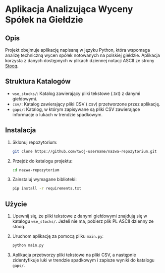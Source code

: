 # Aplikacja Analizująca Wyceny Spółek na Giełdzie

## Opis

Projekt obejmuje aplikację napisaną w języku Python, która wspomaga analizę techniczną wycen spółek notowanych na polskiej giełdzie. Aplikacja korzysta z danych dostępnych w plikach dziennej notacji ASCII ze strony [Stooq](https://stooq.pl/db/h/).

## Struktura Katalogów

- `wse_stocks/`: Katalog zawierający pliki tekstowe (.txt) z danymi giełdowymi.
- `csv/`: Katalog zawierający pliki CSV (.csv) przetworzone przez aplikację.
- `gaps/`: Katalog, w którym zapisywane są pliki CSV zawierające informacje o lukach w trendzie spadkowym.

## Instalacja

1. Sklonuj repozytorium:

    ```bash
    git clone https://github.com/twoj-username/nazwa-repozytorium.git
    ```

2. Przejdź do katalogu projektu:

    ```bash
    cd nazwa-repozytorium
    ```

3. Zainstaluj wymagane biblioteki:

    ```bash
    pip install -r requirements.txt
    ```

## Użycie

1. Upewnij się, że pliki tekstowe z danymi giełdowymi znajdują się w katalogu `wse_stocks/`. Jeżeli nie ma, pobierz plik PL ASCII dzienny ze stooq.
2. Uruchom aplikację za pomocą pliku `main.py`:

    ```bash
    python main.py
    ```

3. Aplikacja przetworzy pliki tekstowe na pliki CSV, a następnie zidentyfikuje luki w trendzie spadkowym i zapisze wyniki do katalogu `gaps/`.

